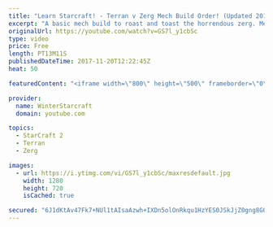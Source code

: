 ```yaml
---
title: "Learn Starcraft! - Terran v Zerg Mech Build Order! (Updated 2018)"
excerpt: "A basic mech build to roast and toast the horrendous zerg. Meant for lower level players looking for some direction! -- Watch live at https://www.twitch.tv/wintergaming"
originalUrl: https://youtube.com/watch?v=GS7l_y1cbSc
type: video
price: Free
length: PT13M11S
publishedDateTime: 2017-11-20T12:22:45Z
heat: 50

featuredContent: "<iframe width=\"800\" height=\"500\" frameborder=\"0\" src=\"https://www.youtube.com/embed/GS7l_y1cbSc\" allow=\"accelerometer; autoplay; encrypted-media; gyroscope; picture-in-picture\" allowfullscreen></iframe>"

provider:
  name: WinterStarcraft
  domain: youtube.com

topics:
  - StarCraft 2
  - Terran
  - Zerg

images:
  - url: https://i.ytimg.com/vi/GS7l_y1cbSc/maxresdefault.jpg
    width: 1280
    height: 720
    isCached: true

secured: "6J1dKtAv47Fk7+NUl1tAIsaAzwh+IXDn5olOnRkqu1HzYES0JSkJjZ0gng8GOFgd6ycAgeVbwxwVfw+JBSdgLoqS0AGTXJE6q4mM2fmQLJ4SUpOxSiyS6bx2jkutWhwMfu8dFXuC1hnQtHPMBm+4Lbcbwe1MJ7xiZe5H6TiNQ4iM9/lKZIWccXwqILvA1j25W4BCZ2NQJAGSpCAPaRkY3vHDF4IentWGYr7ALbSiCdyR3TCsZ0WaCKxkbn1g+aQZLUkyc/SMXH1op1U73wwZLIHV/dG4PBav7HbIBUYP/wUDZNS5DOOUKkTv/+NxYsRTsL9Q75pnFMnPayD5vPZO0xM1VDuZVudAEnU5Wv6KpD/9EQS0NVZXv323Jj79LpP7MMdn0wkUjd2eDlvgwgMQH/6rhMkCPi8YGkiJfY1nfck=;/s4HuRha8VGovQp99W+b1Q=="
---
```


